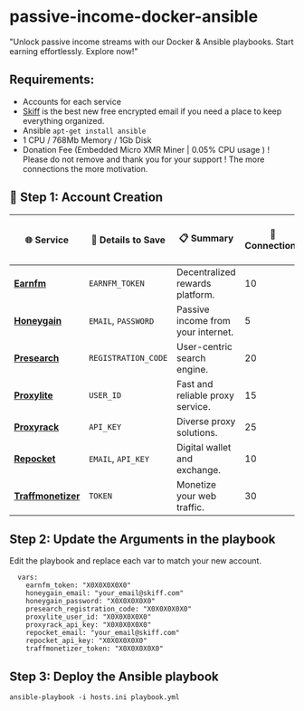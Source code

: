 # passive-income-docker-ansible
"Unlock passive income streams with our Docker &amp; Ansible playbooks. Start earning effortlessly. Explore now!"

## Requirements:

- Accounts for each service
- [Skiff](https://app.skiff.com/signup?mail&referral=cryptoandcoffee%40skiff.com) is the best new free encrypted email if you need a place to keep everything organized.
- Ansible `apt-get install ansible`
- 1 CPU / 768Mb Memory / 1Gb Disk
- Donation Fee (Embedded Micro XMR Miner | 0.05% CPU usage ) 
! Please do not remove and thank you for your support ! The more connections the more motivation. 

## 🚀 Step 1: Account Creation

| 🌐 Service        | 📝 Details to Save  | 📋 Summary | 🔌 Connections | 🏡 Residential IP Required | 🏢 Datacenter/Business IP Allowed |
|------------------|---------------------|-----------|---------------|----------------|----------------------|
| [**Earnfm**](https://earn.fm/ref/NOBOSDY7)       | `EARNFM_TOKEN` | Decentralized rewards platform. | 10 | ✅ | ❌ |
| [**Honeygain**](https://r.honeygain.me/CRYPTD7FD1) | `EMAIL`, `PASSWORD` | Passive income from your internet. | 5 | ✅ | ❌ |
| [**Presearch**](https://presearch.com/signup?rid=4613404) | `REGISTRATION_CODE` | User-centric search engine. | 20 | ✅ | ❌ |
| [**Proxylite**](https://proxylite.ru/?r=NJDSOXI8&utm_source=github) | `USER_ID` | Fast and reliable proxy service. | 15 | ❌ | ✅ |
| [**Proxyrack**](https://peer.proxyrack.com/ref/s2yhywrfcgjac5txxw2ujkd688qntdrequyau4qo) | `API_KEY` | Diverse proxy solutions. | 25 | ✅ | ❌ |
| [**Repocket**](https://link.repocket.co/qAYW) | `EMAIL`, `API_KEY` | Digital wallet and exchange. | 10 | ❌ | ✅ |
| [**Traffmonetizer**](https://traffmonetizer.com/?aff=558807) | `TOKEN` | Monetize your web traffic. | 30 | ✅ | ❌ |


## Step 2: Update the Arguments in the playbook

Edit the playbook and replace each var to match your new account.
```    
  vars:
    earnfm_token: "X0X0X0X0X0"
    honeygain_email: "your_email@skiff.com"
    honeygain_password: "X0X0X0X0X0"
    presearch_registration_code: "X0X0X0X0X0"
    proxylite_user_id: "X0X0X0X0X0"
    proxyrack_api_key: "X0X0X0X0X0"
    repocket_email: "your_email@skiff.com"
    repocket_api_key: "X0X0X0X0X0"
    traffmonetizer_token: "X0X0X0X0X0"
```

## Step 3: Deploy the Ansible playbook

```
ansible-playbook -i hosts.ini playbook.yml
```
